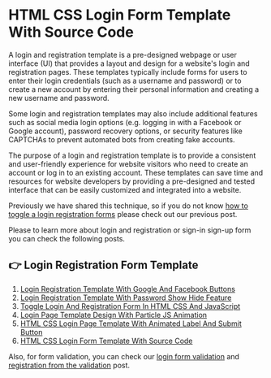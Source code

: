 # HTML CSS Login Form Template With Source Code
A login and registration template is a pre-designed webpage or user interface (UI) that provides a layout and design for a website's login and registration pages. These templates typically include forms for users to enter their login credentials (such as a username and password) or to create a new account by entering their personal information and creating a new username and password.

Some login and registration templates may also include additional features such as social media login options (e.g. logging in with a Facebook or Google account), password recovery options, or security features like CAPTCHAs to prevent automated bots from creating fake accounts.

The purpose of a login and registration template is to provide a consistent and user-friendly experience for website visitors who need to create an account or log in to an existing account. These templates can save time and resources for website developers by providing a pre-designed and tested interface that can be easily customized and integrated into a website.

<p> Previously we have shared this technique, so if you do not know <a target="_blank" href="https://insidethediv.com/toggle-login-and-registration-form-in-html-css-and-javascript">how to toggle a login registration forms</a> please check out our previous post.
</p>
<p>
  Please to learn more about login and registration or sign-in sign-up form you can check the following posts.
</p>

<h2>👉 Login Registration Form Template</h2>
<ol>
  <li><a href="https://insidethediv.com/login-registration-template-with-google-and-facebook-buttons">Login Registration Template With Google And Facebook Buttons</a></li>
  <li><a href="https://insidethediv.com/login-registration-template-with-password-show-hide-feature">Login Registration Template With Password Show Hide Feature</a></li>
  <li><a href="https://insidethediv.com/toggle-login-and-registration-form-in-html-css-and-javascript">Toggle Login And Registration Form In HTML CSS And JavaScript</a></li>
  <li><a href="https://insidethediv.com/login-page-template-design-with-particle-js-animation">Login Page Template Design With Particle JS Animation</a></li>
  <li><a href="https://insidethediv.com/html-css-login-page-template-with-animated-label-and-submit-button">HTML CSS Login Page Template With Animated Label And Submit Button</a></li>
  <li><a href="https://insidethediv.com/html-css-login-form-template-with-source-code">HTML CSS Login Form Template With Source Code</a></li>
</ol>

Also, for form validation, you can check our <a href="https://insidethediv.com/javascript-login-form-validation-with-source-code">login form validation</a> and <a href="https://insidethediv.com/javascript-registration-form-validation-with-free-source-code">registration from the validation</a> post.
